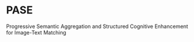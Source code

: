 # PASE
Progressive Semantic Aggregation and Structured Cognitive Enhancement for Image-Text Matching
